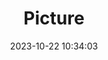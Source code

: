 ---
weight: 1
images:
- /images/edited/69.jpeg
title: Picture
date: 2023-10-22 10:34:03
tags: [luminarneo,work,ilce7m3,truck,vehicles]
---